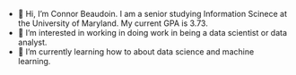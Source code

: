 - 👋 Hi, I’m Connor Beaudoin. I am a senior studying Information Scinece at the University of Maryland. My current GPA is 3.73.
- 👀 I’m interested in working in doing work in being a data scientist or data analyst.
- 🌱 I’m currently learning how to about data science and machine learning.


<!---
ConnorB0018/ConnorB0018 is a ✨ special ✨ repository because its `README.md` (this file) appears on your GitHub profile.
You can click the Preview link to take a look at your changes.
--->
